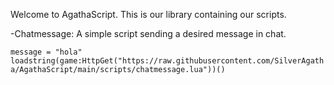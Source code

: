 Welcome to AgathaScript. This is our library containing our scripts.

-Chatmessage: A simple script sending a desired message in chat.

`message = "hola"`
`loadstring(game:HttpGet("https://raw.githubusercontent.com/SilverAgatha/AgathaScript/main/scripts/chatmessage.lua"))()`
